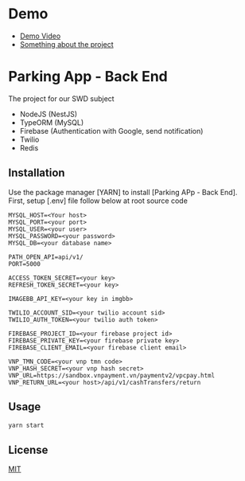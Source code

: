 # Demo
- [Demo Video](https://youtu.be/ayvu2b3eBoM?target=_blank)
- [Something about the project]()

# Parking App - Back End

The project for our SWD subject

- NodeJS (NestJS)
- TypeORM (MySQL)
- Firebase (Authentication with Google, send notification)
- Twilio
- Redis

## Installation

Use the package manager [YARN] to install [Parking APp - Back End].\
First, setup [.env] file follow below at root source code
```
MYSQL_HOST=<Your host>
MYSQL_PORT=<your port>
MYSQL_USER=<your user>
MYSQL_PASSWORD=<your password>
MYSQL_DB=<your database name>

PATH_OPEN_API=api/v1/
PORT=5000

ACCESS_TOKEN_SECRET=<your key>
REFRESH_TOKEN_SECRET=<your key>

IMAGEBB_API_KEY=<your key in imgbb>

TWILIO_ACCOUNT_SID=<your twilio account sid>
TWILIO_AUTH_TOKEN=<your twilio auth token>

FIREBASE_PROJECT_ID=<your firebase project id>
FIREBASE_PRIVATE_KEY=<your firebase private key>
FIREBASE_CLIENT_EMAIL=<your firebase client email>

VNP_TMN_CODE=<your vnp tmn code>
VNP_HASH_SECRET=<your vnp hash secret>
VNP_URL=https://sandbox.vnpayment.vn/paymentv2/vpcpay.html
VNP_RETURN_URL=<your host>/api/v1/cashTransfers/return
```

## Usage

```bash
yarn start
```
## License
[MIT](https://choosealicense.com/licenses/mit/)
